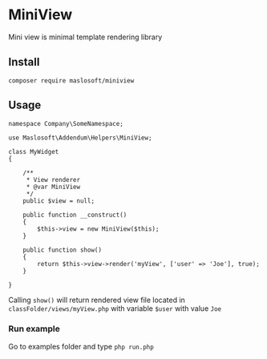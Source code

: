 MiniView
========

Mini view is minimal template rendering library


## Install

	composer require maslosoft/miniview

## Usage

	namespace Company\SomeNamespace;

	use Maslosoft\Addendum\Helpers\MiniView;

	class MyWidget
	{

		/**
		 * View renderer
		 * @var MiniView
		 */
		public $view = null;

		public function __construct()
		{
			$this->view = new MiniView($this);
		}

		public function show()
		{
			return $this->view->render('myView', ['user' => 'Joe'], true);
		}

	}

Calling `show()` will return rendered view file located in `classFolder/views/myView.php` with variable `$user` with value `Joe`

### Run example

Go to examples folder and type `php run.php`